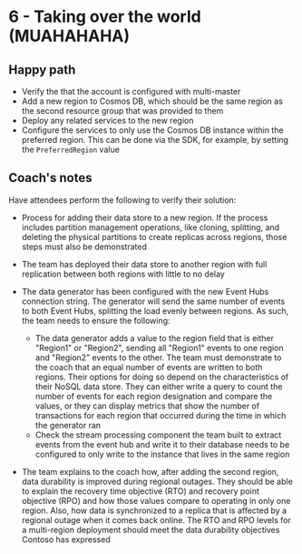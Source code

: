 # 6 - Taking over the world (MUAHAHAHA)

## Happy path

* Verify the that the account is configured with multi-master
* Add a new region to Cosmos DB, which should be the same region as the second resource group that was provided to them
* Deploy any related services to the new region
* Configure the services to only use the Cosmos DB instance within the preferred region. This can be done via the SDK, for example, by setting the `PreferredRegion` value

## Coach's notes

Have attendees perform the following to verify their solution:

* Process for adding their data store to a new region. If the process includes partition management operations, like cloning, splitting, and deleting the physical partitions to create replicas across regions, those steps must also be demonstrated
* The team has deployed their data store to another region with full replication between both regions with little to no delay
* The data generator has been configured with the new Event Hubs connection string. The generator will send the same number of events to both Event Hubs, splitting the load evenly between regions. As such, the team needs to ensure the following:

    * The data generator adds a value to the region field that is either "Region1" or "Region2", sending all "Region1" events to one region and "Region2" events to the other. The team must demonstrate to the coach that an equal number of events are written to both regions. Their options for doing so depend on the characteristics of their NoSQL data store. They can either write a query to count the number of events for each region designation and compare the values, or they can display metrics that show the number of transactions for each region that occurred during the time in which the generator ran
    * Check the stream processing component the team built to extract events from the event hub and write it to their database needs to be configured to only write to the instance that lives in the same region

* The team explains to the coach how, after adding the second region, data durability is improved during regional outages. They should be able to explain the recovery time objective (RTO) and recovery point objective (RPO) and how those values compare to operating in only one region. Also, how data is synchronized to a replica that is affected by a regional outage when it comes back online. The RTO and RPO levels for a multi-region deployment should meet the data durability objectives Contoso has expressed
